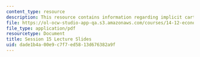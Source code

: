 ```yaml
---
content_type: resource
description: This resource contains information regarding implicit cartels.
file: https://ol-ocw-studio-app-qa.s3.amazonaws.com/courses/14-12-economic-applications-of-game-theory-fall-2012/dade1b4a00e9c7f7ed5813d676382a9f_MIT14_12F12_slides15.pdf
file_type: application/pdf
resourcetype: Document
title: Session 15 Lecture Slides
uid: dade1b4a-00e9-c7f7-ed58-13d676382a9f
---
```

